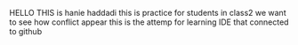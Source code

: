 HELLO THIS is hanie haddadi
this is practice for students in class2
we want to see how conflict appear 
this is the attemp for learning IDE that connected to github


